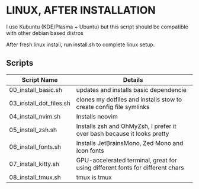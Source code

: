 # LINUX, AFTER INSTALLATION

I use Kubuntu (KDE/Plasma + Ubuntu) but this script should be compatible with other debian based distros


After fresh linux install, run install.sh to complete linux setup.

## Scripts

| Script Name               | Details                                                                       |
|---------------------------|-------------------------------------------------------------------------------|
| 00_install_basic.sh       | updates and installs basic dependencie                                        |
| 03_install_dot_files.sh   | clones my dotfiles and installs stow to create config file symlinks           |
| 04_install_nvim.sh        | Installs neovim                                                               |
| 05_install_zsh.sh         | Installs zsh and OhMyZsh, I prefer it over bash because it looks pretty       |
| 06_install_fonts.sh       | Installs JetBrainsMono, Zed Mono and Icon fonts                               |
| 07_install_kitty.sh       | GPU-accelerated terminal, great for using different fonts for different chars |
| 08_install_tmux.sh        | tmux is tmux                                                                  |
